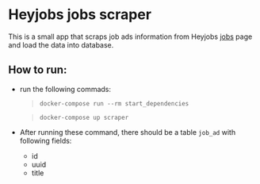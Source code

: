 # Heyjobs jobs scraper

This is a small app that scraps job ads information from Heyjobs [jobs](https://www.heyjobs.co/en-de/jobs) page and load the data into database.

## How to run:
 - run the following commads:
    >`docker-compose run --rm start_dependencies`
    
    > `docker-compose up scraper`
    
 - After running these command, there should be a table `job_ad` with following fields:
    - id
    - uuid
    - title
